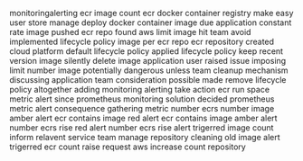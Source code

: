 monitoringalerting ecr image count ecr docker container registry make easy user store manage deploy docker container image due application constant rate image pushed ecr repo found aws limit image hit team avoid implemented lifecycle policy image per ecr repo ecr repository created cloud platform default lifecycle policy applied lifecycle policy keep recent version image silently delete image application user raised issue imposing limit number image potentially dangerous unless team cleanup mechanism discussing application team consideration possible made remove lifecycle policy altogether adding monitoring alerting take action ecr run space metric alert since prometheus monitoring solution decided prometheus metric alert consequence gathering metric number ecrs number image amber alert ecr contains image red alert ecr contains image amber alert number ecrs rise red alert number ecrs rise alert trigerred image count inform relavent service team manage repository cleaning old image alert trigerred ecr count raise request aws increase count repository